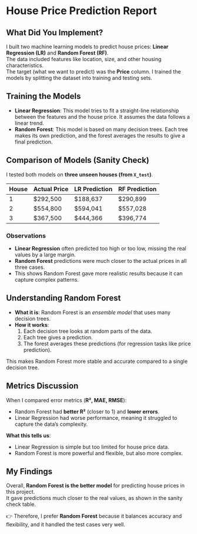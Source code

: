 # House Price Prediction Report

## What Did You Implement?
I built two machine learning models to predict house prices: **Linear Regression (LR)** and **Random Forest (RF)**.  
The data included features like location, size, and other housing characteristics.  
The target (what we want to predict) was the **Price** column. I trained the models by splitting the dataset into training and testing sets.  

## Training the Models
- **Linear Regression**: This model tries to fit a straight-line relationship between the features and the house price. It assumes the data follows a linear trend.  
- **Random Forest**: This model is based on many decision trees. Each tree makes its own prediction, and the forest averages the results to give a final prediction.  

## Comparison of Models (Sanity Check)
I tested both models on **three unseen houses (from `X_test`)**.  

| House | Actual Price | LR Prediction | RF Prediction |
|-------|--------------|---------------|---------------|
| 1     | $292,500     | $188,637      | $290,899      |
| 2     | $554,800     | $594,041      | $557,028      |
| 3     | $367,500     | $444,366      | $396,774      |

### Observations
- **Linear Regression** often predicted too high or too low, missing the real values by a large margin.  
- **Random Forest** predictions were much closer to the actual prices in all three cases.  
- This shows Random Forest gave more realistic results because it can capture complex patterns.  

## Understanding Random Forest
- **What it is**: Random Forest is an *ensemble model* that uses many decision trees.  
- **How it works**:  
  1. Each decision tree looks at random parts of the data.  
  2. Each tree gives a prediction.  
  3. The forest averages these predictions (for regression tasks like price prediction).  

This makes Random Forest more stable and accurate compared to a single decision tree.  

## Metrics Discussion
When I compared error metrics (**R², MAE, RMSE**):  
- Random Forest had **better R²** (closer to 1) and **lower errors**.  
- Linear Regression had worse performance, meaning it struggled to capture the data’s complexity.  

**What this tells us**:  
- Linear Regression is simple but too limited for house price data.  
- Random Forest is more powerful and flexible, but also more complex.  

## My Findings
Overall, **Random Forest is the better model** for predicting house prices in this project.  
It gave predictions much closer to the real values, as shown in the sanity check table.  

👉 Therefore, I prefer **Random Forest** because it balances accuracy and flexibility, and it handled the test cases very well.  
